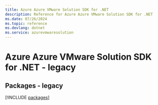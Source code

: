 ```yaml
---
title: Azure Azure VMware Solution SDK for .NET
description: Reference for Azure Azure VMware Solution SDK for .NET
ms.date: 07/26/2024
ms.topic: reference
ms.devlang: dotnet
ms.service: azurevmwaresolution
---
```

# Azure Azure VMware Solution SDK for .NET - legacy
## Packages - legacy
[!INCLUDE [packages](azure-vmware-solution-index.md)]